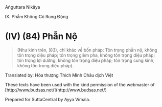  

Aṅguttara Nikāya

IX. Phẩm Không Có Rung Ðộng

# (IV) (84) Phẫn Nộ

> (Như kinh trên, (83), chỉ khác về bốn pháp: Tôn trọng phẫn nộ, không tôn trọng diệu pháp; tôn trọng gièm pha, không tôn trọng diệu pháp; tôn trọng lợi dưỡng, không tôn trọng diệu pháp; tôn trọng cung kính, không tôn trọng diệu pháp).

Translated by: Hòa thượng Thích Minh Châu dịch Việt

These texts have been used with the kind permission of the webmaster of [http://www.budsas.net/](http://www.budsas.net/)

Prepared for SuttaCentral by Ayya Vimala.